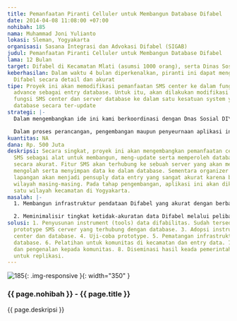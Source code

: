 ```yaml
---
title: Pemanfaatan Piranti Celluler untuk Membangun Database Difabel
date: 2014-04-08 11:08:00 +07:00
nohibah: 185
nama: Muhammad Joni Yulianto
lokasi: Sleman, Yogyakarta
organisasi: Sasana Integrasi dan Advokasi Difabel (SIGAB)
judul: Pemanfaatan Piranti Celluler untuk Membangun Database Difabel
lama: 12 Bulan
target: Difabel di Kecamatan Mlati (asumsi 1000 orang), serta Dinas Sosial DIY
keberhasilan: Dalam waktu 4 bulan diperkenalkan, piranti ini dapat mengumpulkan data
  Difabel secara detail dan akurat
tipe: Proyek ini akan memodifikasi pemanfaatan SMS center ke dalam fungsi yang lebih
  advance sebagai entry database. Untuk itu, akan dilakukan modifikasi dengan menggabungkan
  fungsi SMS center dan server database ke dalam satu kesatuan system yang dapat mengelola
  database secara ter-update
strategi: |-
  Dalam mengembangkan ide ini kami berkoordinasi dengan Dnas Sosial DIY yang sangat berkepentingan dengan data ini. Keberhasilan pengembangan aplikasi ini akan direplikasi oleh Dinas Sosial DIY untuk diterapkan di berbagai daerah lain.

  Dalam proses perancangan, pengembangan maupun penyeurnaan aplikasi ini akan melibatkan masyarakat pengguna sehingga aspek kemudahan mengakses akan teridentifikasi sejak pembuatannya. Di samping itu, pada tahap perkenalan akan dilakukan pelatihan untuk memastikan bahwa aplikasi ini dapat digunkan secara benar oleh komunitas pengguna.
kuantitas: NA
dana: Rp. 500 Juta
deskripsi: Secara singkat, proyek ini akan mengembangkan pemanfaatan celluler berbasis
  SMS sebagai alat untuk membangun, meng-update serta memperoleh database Difabel
  secara akurat. Fitur SMS akan terhubung ke sebuah server yang akan menerima dan
  mengolah serta menyimpan data ke dalam database. Sementara organizer Difabel di
  lapangan akan menjadi pensuply data entry yang sangat akurat karena berbasis di
  wilayah masing-masing. Pada tahap pengembangan, aplikasi ini akan dikembangkan di
  satu wilayah kecamatan di Yogyakarta.
masalah: |-
  1. Membangun infrastruktur pendataan Difabel yang akurat dengan berbasis celluler.

  2. Meminimalisir tingkat ketidak-akuratan data Difabel melalui pelibatan masyarakat / komunitas Difabel dalam pendataan Difabel di tingkat masyarakat melalui pemanfaatan piranti celluler.
solusi: 1. Penyusunan instrument (tools) data difabilitas. Sudah tersedia. 2. Perancangan
  prototype SMS cerver yang terhubung dengan database. 3. Adopsi instrument pada SMS
  center dan database. 4. Uji-coba prototype. 5. Pematangan infrastruktur (sms center,
  database. 6. Pelatihan untuk komunitas di kecamatan dan entry data. 7 Sosialisasi
  dan pengenalan kepada komunitas. 8. Diseminasi hasil keada pemerintah dan masyarakat
  untuk replikasi.
---
```


![185](/static/img/hibahcms/185.png){: .img-responsive }{: width="350" }

### {{ page.nohibah }} - {{ page.title }}

{{ page.deskripsi }}
